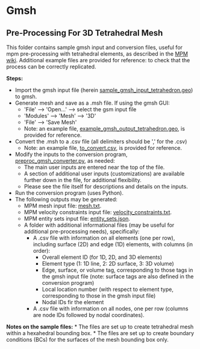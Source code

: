 # Gmsh
## Pre-Processing For 3D Tetrahedral Mesh
This folder contains sample gmsh input and conversion files, useful for
mpm pre-processing with tetrahedral elements, as described in the [MPM wiki](https://github.com/geomechanics/mpm/wiki/Gmsh).
Additional example files are provided for reference: to check that the process
can be correctly replicated.

**Steps:**
* Import the gmsh input file (herein [sample_gmsh_input_tetrahedron.geo](https://github.com/geomechanics/mpm-libraries/blob/main/pre-and-post-processing/gmsh/sample_gmsh_input_tetrahedron.geo)) to gmsh.
* Generate mesh and save as a .msh file. If using the gmsh GUI:
    * 'File' --> 'Open...' --> select the gsm input file
    * 'Modules' --> 'Mesh' --> '3D'
    * 'File' --> 'Save Mesh'
    * Note: an example file, [example_gmsh_output_tetrahedron.geo](https://github.com/geomechanics/mpm-libraries/blob/main/pre-and-post-processing/gmsh/example-files/example_gmsh_output_tetrahedron.msh), is provided for reference.
* Convert the .msh to a .csv file (all delimiters should be ',' for the .csv)
    * Note: an example file, [to_convert.csv](https://github.com/geomechanics/mpm-libraries/blob/main/pre-and-post-processing/gmsh/example-files/to_convert.csv), is provided for reference.
* Modify the inputs to the conversion program, [preproc_gmsh_converter.py](https://github.com/geomechanics/mpm-libraries/blob/main/pre-and-post-processing/gmsh/preproc_gmsh_converter.py), as needed:
    * The main user inputs are entered near the top of the file.
    * A section of additional user inputs (customizations) are available further
    down in the file, for additional flexibility.
    * Please see the file itself for descriptions and details on the inputs.
* Run the conversion program (uses Python).
* The following outputs may be generated:
    * MPM mesh input file: [mesh.txt](https://github.com/geomechanics/mpm-libraries/blob/main/pre-and-post-processing/gmsh/example-files/mesh.txt).
    * MPM velocity constraints input file: [velocity_constraints.txt](https://github.com/geomechanics/mpm-libraries/blob/main/pre-and-post-processing/gmsh/example-files/velocity_constraints.txt).
    * MPM entity sets input file: [entity_sets.json](https://github.com/geomechanics/mpm-libraries/blob/main/pre-and-post-processing/gmsh/example-files/entity_sets.json).
    * A folder with additional informational files (may be useful for additional
    pre-processing needs), specifically:
        * A .csv file with information on all elements (one per row), including
        surface (2D) and edge (1D) elements, with columns (in order):
            * Overall element ID (for 1D, 2D, and 3D elements)
            * Element type (1: 1D line, 2: 2D surface, 3: 3D volume)
            * Edge, surface, or volume tag, corresponding to those tags in the
            gmsh input file (note: surface tags are also defined in the
            conversion program)
            * Local location number (with respect to element type, corresponding
            to those in the gmsh input file)
            * Nodal IDs fir the element
        * A .csv file with information on all nodes, one per row (columns are
        node IDs followed by nodal coordinates).

**Notes on the sample files:**
    * The files are set up to create tetrahedral mesh within a hexahedral
    bounding box.
    * The files are set up to create boundary conditions (BCs) for the surfaces
    of the mesh bounding box only.